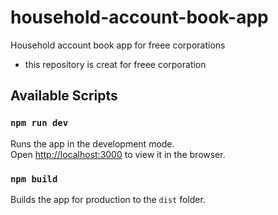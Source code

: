 # household-account-book-app
Household account book app for freee corporations
- this repository is creat for freee corporation

## Available Scripts

### `npm run dev`

Runs the app in the development mode.<br>
Open [http://localhost:3000](http://localhost:3000) to view it in the browser.

### `npm build`

Builds the app for production to the `dist` folder.

